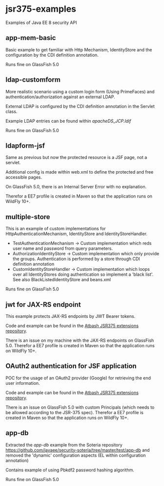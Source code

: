 # jsr375-examples
Examples of Java EE 8 security API


## app-mem-basic

Basic example to get familiar with Http Mechanism, IdentityStore and the configuration by the CDI definition annotation.

Runs fine on GlassFish 5.0

## ldap-customform

More realistic scenario using a custom login form (Using PrimeFaces) and authentication/authorization against an external LDAP.

External LDAP is configured by the CDI definition annotation in the Servlet class.

Example LDAP entries can be found within _apacheDS_JCP.ldif_

Runs fine on GlassFish 5.0

## ldapform-jsf

Same as previous but now the protected resource is a JSF page, not a servlet.

Additional config is made within web.xml to define the protected and free accessible pages.

On GlassFish 5.0, there is an Internal Server Error with no explanation.

Therefor a EE7 profile is created in Maven so that the application runs on WildFly 10+.

## multiple-store

This is an example of custom implementations for HttpAuthenticationMechanism, IdentityStore and IdentityStoreHandler.

* TestAuthenticationMechanism -> Custom implementation which reds user name and password from query parameters.
* AuthorizationIdentityStore -> Custom implementation which only provide the groups. Authentication is performed by a store through CDI definition annotation
* CustomIdentityStoreHandler -> Custom implementation which loops over all IdentityStores doing authentication so implement a 'black list'. See also BlackListedIdentityStore and beans.xml

Runs fine on GlassFish 5.0

## jwt for JAX-RS endpoint

This example protects JAX-RS endpoints by JWT Bearer tokens.

Code and example can be found in the [Atbash JSR375 extensions repository](https://github.com/atbashEE/jsr375-extensions).

There is an issue on my machine with the JAX-RS endpoints on GlassFish 5.0. Therefor a EE7 profile is created in Maven so that the application runs on WildFly 10+.

## OAuth2 authentication for JSF application

POC for the usage of an OAuth2 provider (Google) for retrieving the end user information.

Code and example can be found in the [Atbash JSR375 extensions repository](https://github.com/atbashEE/jsr375-extensions).

There is an issue on GlassFish 5.0 with custom Principals (which needs to be allowed according to the JSR-375 spec). Therefor a EE7 profile is created in Maven so that the application runs on WildFly 10+.

## app-db

Extracted the _app-db_ example from the Soteria repository https://github.com/javaee/security-soteria/tree/master/test/app-db and removed the 'dynamic' configuration aspects (EL within configuration annotation)

Contains example of using Pbkdf2 password hashing algorithm.

Runs fine on GlassFish 5.0